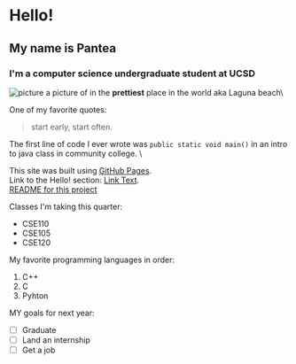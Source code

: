 # Hello!
## My name is Pantea
### I'm a computer science undergraduate student at UCSD
![picture ](IMG_3294.HEIC) 
a picture of in the **prettiest** place in the world aka Laguna beach\

One of my favorite quotes:
> start early, start often.

The first line of code I ever wrote was `public static void main()` in an intro to java class in community college. \

This site was built using [GitHub Pages](https://pages.github.com/).\
Link to the Hello! section: [Link Text](#Hello!).\
[README for this project](README.md)

Classes I'm taking this quarter:
* CSE110
* CSE105
* CSE120

My favorite programming languages in order: 
1. C++
2. C
3. Pyhton

MY goals for next year:
 - [ ] Graduate
 - [ ] Land an internship
 - [ ] Get a job
